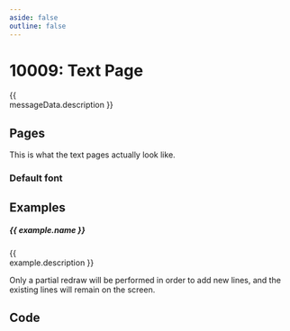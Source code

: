 ```yaml
---
aside: false
outline: false
---
```


<script setup>
import { data as protocolData } from '../../../yaml-data.data.ts'
import { computed } from 'vue'
import { useMessageSections } from '../../../composables/useMessageSections.js'

const messageId = 10009
const messageData = computed(() => protocolData?.messages?.[messageId])
const examples = computed(() => messageData.value?.examples || [])
const { hasPayload } = useMessageSections(messageId, protocolData)
</script>

# 10009: Text Page

<span v-if="messageData?.description" style="white-space: pre-line;">{{ messageData.description }}</span>

<template v-if="hasPayload">

## Payload

<PayloadSection :messageId="messageId" :yamlData="protocolData" />

</template>

## Pages

This is what the text pages actually look like.

### Default font



## Examples

<!--
<EinkText
title="Page Title"
line1="First Line"
line2="Second Line"
line3="Third"
/>
-->

<div v-for="(example, index) in examples" :key="index">

##### {{ example.name }}

<span v-if="example.description" style="white-space: pre-line;">{{ example.description }}</span>

<!--
<EinkText
title="Page Title"
line1="First Line"
line2="Second Line"
line3="Third"
v-if="index === 0"
/>

<EinkText
title="Page Title"
line1="First Line"
line2="Second Line"
line3="Third"
line4="4th"
v-if="index === 1"
/>
-->

<Message :byteString="example.bytes" :yaml-data="protocolData" :defaultCollapsed="false" :realDeviceInfo="example.real"/>
</div>

Only a partial redraw will be performed in order to add new lines, and the existing lines will remain on the screen.

## Code

<CodeSection :messageId="messageId" :yamlData="protocolData" />

